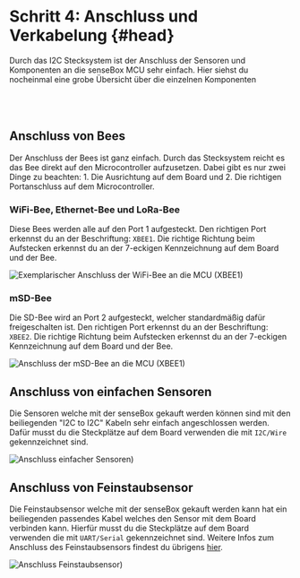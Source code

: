 # Schritt 4: Anschluss und Verkabelung {#head}
<div class="description">Durch das I2C Stecksystem ist der Anschluss der Sensoren und Komponenten an die senseBox MCU sehr einfach. Hier siehst du nocheinmal eine grobe Übersicht über die einzelnen Komponenten</div>

<div class="line">
    <br>
    <br>
    <br>
</div>

## Anschluss von Bees

Der Anschluss der Bees ist ganz einfach. Durch das Stecksystem reicht es das Bee direkt auf den Microcontroller aufzusetzen. Dabei gibt es nur zwei Dinge zu beachten: 1. Die Ausrichtung auf dem Board und 2. Die richtigen Portanschluss auf dem Microcontroller. 

### WiFi-Bee, Ethernet-Bee und LoRa-Bee
Diese Bees werden alle auf den Port 1 aufgesteckt. Den richtigen Port erkennst du an der Beschriftung: ``XBEE1``. Die richtige Richtung beim Aufstecken erkennst du an der 7-eckigen Kennzeichnung auf dem Board und der Bee.

![Exemplarischer Anschluss der WiFi-Bee an die MCU (XBEE1)](https://github.com/sensebox/books-v2/blob/home/pictures/plug-in-components/wifi-anschluss.png?raw=true)

### mSD-Bee
Die SD-Bee wird an Port 2 aufgesteckt, welcher standardmäßig dafür freigeschalten ist. Den richtigen Port erkennst du an der Beschriftung: ``XBEE2``. Die richtige Richtung beim Aufstecken erkennst du an der 7-eckigen Kennzeichnung auf dem Board und der Bee.

![Anschluss der mSD-Bee an die MCU (XBEE1)](https://github.com/sensebox/books-v2/blob/home/pictures/plug-in-components/sd-anschluss.png?raw=true)

## Anschluss von einfachen Sensoren
Die Sensoren welche mit der senseBox gekauft werden können sind mit den beiliegenden "I2C to I2C" Kabeln sehr einfach angeschlossen werden. Dafür musst du die Steckplätze auf dem Board verwenden die mit ``I2C/Wire`` gekennzeichnet sind.

![Anschluss einfacher Sensoren)](https://github.com/sensebox/books-v2/blob/home/pictures/plug-in-components/sensor-anschluss.jpg?raw=true)

## Anschluss von Feinstaubsensor
Die Feinstaubsensor welche mit der senseBox gekauft werden kann hat ein beiliegenden passendes Kabel welches den Sensor mit dem Board verbinden kann. Hierfür musst du die Steckplätze auf dem Board verwenden die mit ``UART/Serial`` gekennzeichnet sind. Weitere Infos zum Anschluss des Feinstaubsensors findest du übrigens [hier](https://sensebox.github.io/books-v2/edu/komponenten/sensoren/feinstaub.html).

![Anschluss Feinstaubsensor)](https://github.com/sensebox/books-v2/blob/home/pictures/plug-in-components/feinstaub-anschluss.jpg?raw=true)

